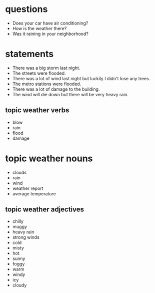 
# questions
- Does your car have air conditioning?
- How is the weather there?
- Was it raining in your neighborhood?
# statements
- There was a big storm last night.
- The streets were flooded.
- There was a lot of wind last night but luckily I didn't lose any trees.
- The metro stations were flooded.
- There was a lot of damage to the building.
- The wind will die down but there will be very heavy rain.


## topic weather verbs
- blow
- rain
- flood
- damage
# topic weather nouns
- clouds 
- rain
- wind
- weather report
- average temperature

## topic weather adjectives
- chilly
- muggy
- heavy rain
- strong winds
- cold
- misty
- hot
- sunny
- foggy
- warm
- windy
- icy
- cloudy